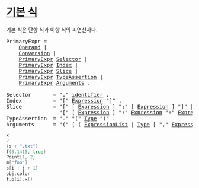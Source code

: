 # [기본 식](#primary-expressions)

기본 식은 단항 식과 이항 식의 피연산자다.

<pre>
<a id="PrimaryExpr">PrimaryExpr</a> =
    <a href="/Expressions/operands.html#Operand">Operand</a> |
    <a href="/Expressions/conversions.html#Conversion">Conversion</a> |
    <a href="#PrimaryExpr">PrimaryExpr</a> <a href="#Selector">Selector</a> |
    <a href="#PrimaryExpr">PrimaryExpr</a> <a href="#Index">Index</a> |
    <a href="#PrimaryExpr">PrimaryExpr</a> <a href="#Slice">Slice</a> |
    <a href="#PrimaryExpr">PrimaryExpr</a> <a href="#TypeAssertion">TypeAssertion</a> |
    <a href="#PrimaryExpr">PrimaryExpr</a> <a href="#Arguments">Arguments</a> .

<a id="Selector">Selector</a>       = "." <a href="/Lexical%20elements/identifiers.html#identifier">identifier</a> .
<a id="Index">Index</a>          = "[" <a href="/Expressions/operators.html#Expression">Expression</a> "]" .
<a id="Slice">Slice</a>          = "[" [ <a href="/Expressions/operators.html#Expression">Expression</a> ] ":" [ <a href="/Expressions/operators.html#Expression">Expression</a> ] "]" |
                 "[" [ <a href="/Expressions/operators.html#Expression">Expression</a> ] ":" <a href="/Expressions/operators.html#Expression">Expression</a> ":" <a href="/Expressions/operators.html#Expression">Expression</a> "]" .
<a id="TypeAssertion">TypeAssertion</a>  = "." "(" <a href="/Types/#Type">Type</a> ")" .
<a id="Arguments">Arguments</a>      = "(" [ ( <a href="/Declarations%20and%20scope/constant_declarations.html#ExpressionList">ExpressionList</a> | <a href="/Types/#Type">Type</a> [ "," <a href="/Declarations%20and%20scope/constant_declarations.html#ExpressionList">ExpressionList</a> ] ) [ "..." ] [ "," ] ] ")" .
</pre>

```go
x
2
(s + ".txt")
f(3.1415, true)
Point{1, 2}
m["foo"]
s[i : j + 1]
obj.color
f.p[i].x()
```
